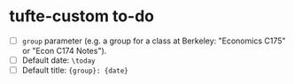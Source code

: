 # tufte-custom to-do

- [ ] `group` parameter (e.g. a group for a class at Berkeley: "Economics C175" or "Econ C174 Notes").
- [ ] Default date: `\today`
- [ ] Default title: `{group}: {date}`
